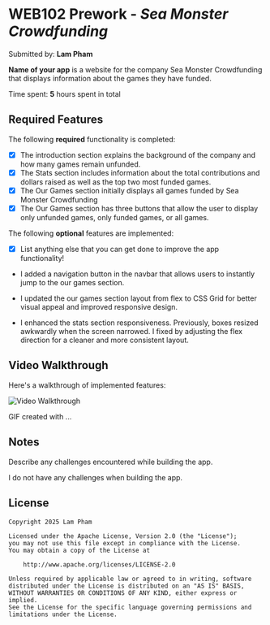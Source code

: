 # WEB102 Prework - *Sea Monster Crowdfunding*

Submitted by: **Lam Pham**

**Name of your app** is a website for the company Sea Monster Crowdfunding that displays information about the games they have funded.

Time spent: **5** hours spent in total

## Required Features

The following **required** functionality is completed:

* [x] The introduction section explains the background of the company and how many games remain unfunded.
* [x] The Stats section includes information about the total contributions and dollars raised as well as the top two most funded games.
* [x] The Our Games section initially displays all games funded by Sea Monster Crowdfunding
* [x] The Our Games section has three buttons that allow the user to display only unfunded games, only funded games, or all games.

The following **optional** features are implemented:

* [x] List anything else that you can get done to improve the app functionality!

* I added a navigation button in the navbar that allows users to instantly jump to the our games section.

* I updated the our games section layout from flex to CSS Grid for better visual appeal and improved responsive design.

* I enhanced the stats section responsiveness. Previously, boxes resized awkwardly when the screen narrowed. I fixed by adjusting the flex direction for a cleaner and more consistent layout.

## Video Walkthrough

Here's a walkthrough of implemented features:

<img src='https://www.loom.com/share/38671b81cb064571b61db0c81b82f1ba?sid=6cd40415-6a7f-4b65-b9a2-b2b064f3bc34' title='Video Walkthrough' width='' alt='Video Walkthrough' />

<!-- Replace this with whatever GIF tool you used! -->
GIF created with ...  
<!-- Recommended tools:
[Kap](https://getkap.co/) for macOS
[ScreenToGif](https://www.screentogif.com/) for Windows
[peek](https://github.com/phw/peek) for Linux. -->

## Notes

Describe any challenges encountered while building the app.

I do not have any challenges when building the app.

## License

    Copyright 2025 Lam Pham

    Licensed under the Apache License, Version 2.0 (the "License");
    you may not use this file except in compliance with the License.
    You may obtain a copy of the License at

        http://www.apache.org/licenses/LICENSE-2.0

    Unless required by applicable law or agreed to in writing, software
    distributed under the License is distributed on an "AS IS" BASIS,
    WITHOUT WARRANTIES OR CONDITIONS OF ANY KIND, either express or implied.
    See the License for the specific language governing permissions and
    limitations under the License.

